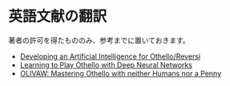 # 英語文献の翻訳
著者の許可を得たもののみ、参考までに置いておきます。

* [Developing an Artificial Intelligence for Othello/Reversi](./Developing_an_Artificial_Intelligence_for_Othello)
* [Learning to Play Othello with Deep Neural Networks](./Learning_to_Play_Othello_with_Deep_Neural_Networks)
* [OLIVAW: Mastering Othello with neither Humans nor a Penny](./OLIVAW_Mastering_Othello_with_neither_Humans_nor_a_Penny)
